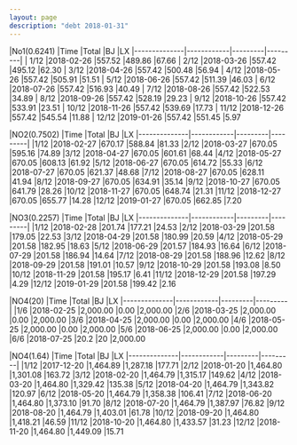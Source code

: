 ```yaml
---
layout: page
description: "debt 2018-01-31"  
---
```



|No1(0.6241)   |Time        |Total    |BJ		|LX
|--------------|------------|---------|---------|
| 1/12  	   |2018-02-26  |557.52   |489.86   |67.66
| 2/12  	   |2018-03-26  |557.42   |495.12   |62.30
| 3/12  	   |2018-04-26  |557.42   |500.48   |56.94
| 4/12  	   |2018-05-26  |557.42   |505.91   |51.51
| 5/12  	   |2018-06-26  |557.42   |511.39   |46.03
| 6/12  	   |2018-07-26  |557.42   |516.93   |40.49
| 7/12  	   |2018-08-26  |557.42   |522.53   |34.89
| 8/12  	   |2018-09-26  |557.42   |528.19   |29.23
| 9/12  	   |2018-10-26  |557.42   |533.91   |23.51
| 10/12 	   |2018-11-26  |557.42   |539.69   |17.73
| 11/12 	   |2018-12-26  |557.42   |545.54   |11.88
| 12/12 	   |2019-01-26  |557.42   |551.45   |5.97

|NO2(0.7502)   |Time        |Total    |BJ		|LX
|--------------|------------|---------|---------|
|1/12 		   |2018-02-27	|670.17   |588.84   |81.33
|2/12 		   |2018-03-27	|670.05   |595.16   |74.89
|3/12 		   |2018-04-27	|670.05   |601.61   |68.44
|4/12 		   |2018-05-27	|670.05   |608.13   |61.92
|5/12 		   |2018-06-27	|670.05   |614.72   |55.33
|6/12 		   |2018-07-27	|670.05   |621.37   |48.68
|7/12 		   |2018-08-27	|670.05   |628.11   |41.94
|8/12 		   |2018-09-27	|670.05   |634.91   |35.14
|9/12 		   |2018-10-27	|670.05   |641.79   |28.26
|10/12		   |2018-11-27	|670.05   |648.74   |21.31
|11/12		   |2018-12-27	|670.05   |655.77   |14.28
|12/12		   |2019-01-27	|670.05   |662.85   |7.20

|NO3(0.2257)   |Time	    |Total	  |BJ 		|LX
|--------------|------------|---------|---------|
|1/12 		   |2018-02-28	|201.74   |177.21   |24.53
|2/12 		   |2018-03-29	|201.58   |179.05   |22.53
|3/12 		   |2018-04-29	|201.58   |180.99   |20.59
|4/12 		   |2018-05-29	|201.58   |182.95   |18.63
|5/12 		   |2018-06-29	|201.57   |184.93   |16.64
|6/12 		   |2018-07-29	|201.58   |186.94   |14.64
|7/12 		   |2018-08-29	|201.58   |188.96   |12.62
|8/12 		   |2018-09-29	|201.58   |191.01   |10.57
|9/12 		   |2018-10-29	|201.58   |193.08   |8.50
|10/12		   |2018-11-29	|201.58   |195.17   |6.41
|11/12		   |2018-12-29	|201.58   |197.29   |4.29
|12/12		   |2019-01-29	|201.58   |199.42   |2.16

|NO4(20)	   |Time	    |Total	  |BJ 		|LX
|--------------|------------|---------|---------|
|1/6 		   |2018-02-25	|2,000.00 |0.00 	|2,000.00
|2/6 		   |2018-03-25	|2,000.00 |0.00 	|2,000.00
|3/6 		   |2018-04-25	|2,000.00 |0.00 	|2,000.00
|4/6 		   |2018-05-25	|2,000.00 |0.00 	|2,000.00
|5/6 		   |2018-06-25	|2,000.00 |0.00 	|2,000.00
|6/6 		   |2018-07-25	|20.2	  |20		|2,000.00

|NO4(1.64)	   |Time	    |Total	  |BJ 		|LX
|--------------|------------|---------|---------|
|1/12   	   |2017-12-20  |1,464.89 |1,287.18 |177.71
|2/12   	   |2018-01-20  |1,464.80 |1,301.08 |163.72
|3/12   	   |2018-02-20  |1,464.79 |1,315.17 |149.62
|4/12   	   |2018-03-20  |1,464.80 |1,329.42 |135.38
|5/12   	   |2018-04-20  |1,464.79 |1,343.82 |120.97
|6/12   	   |2018-05-20  |1,464.79 |1,358.38 |106.41
|7/12   	   |2018-06-20  |1,464.80 |1,373.10 |91.70
|8/12   	   |2018-07-20  |1,464.79 |1,387.97 |76.82
|9/12   	   |2018-08-20  |1,464.79 |1,403.01 |61.78
|10/12  	   |2018-09-20  |1,464.80 |1,418.21 |46.59
|11/12  	   |2018-10-20  |1,464.80 |1,433.57 |31.23
|12/12  	   |2018-11-20  |1,464.80 |1,449.09 |15.71
